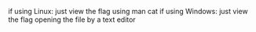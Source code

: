 if using Linux: just view the flag using man cat
if using Windows: just view the flag opening the file by a text editor
